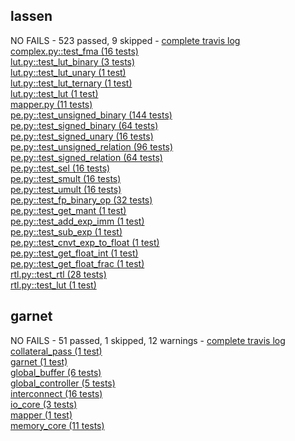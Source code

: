 ## lassen
NO FAILS - 523 passed, 9 skipped - [complete travis log](https://travis-ci.com/StanfordAHA/lassen/builds/113206530)<br/>
[complex.py::test_fma (16 tests)](           https://github.com/StanfordAHA/lassen/tree/master/tests/test_complex.py)<br/>
[lut.py::test_lut_binary (3 tests)](         https://github.com/StanfordAHA/lassen/tree/master/tests/test_lut.py)<br/>
[lut.py::test_lut_unary (1 test)](           https://github.com/StanfordAHA/lassen/tree/master/tests/test_lut.py)<br/>
[lut.py::test_lut_ternary (1 test)](         https://github.com/StanfordAHA/lassen/tree/master/tests/test_lut.py)<br/>
[lut.py::test_lut (1 test)](                 https://github.com/StanfordAHA/lassen/tree/master/tests/test_lut.py)<br/>
[mapper.py (11 tests)](                      https://github.com/StanfordAHA/lassen/tree/master/tests/test_mapper.py)<br/>
[pe.py::test_unsigned_binary (144 tests)](   https://github.com/StanfordAHA/lassen/tree/master/tests/test_pe.py)<br/>
[pe.py::test_signed_binary (64 tests)](      https://github.com/StanfordAHA/lassen/tree/master/tests/test_pe.py)<br/>
[pe.py::test_signed_unary (16 tests)](       https://github.com/StanfordAHA/lassen/tree/master/tests/test_pe.py)<br/>
[pe.py::test_unsigned_relation (96 tests)](  https://github.com/StanfordAHA/lassen/tree/master/tests/test_pe.py)<br/>
[pe.py::test_signed_relation (64 tests)](    https://github.com/StanfordAHA/lassen/tree/master/tests/test_pe.py)<br/>
[pe.py::test_sel (16 tests)](                https://github.com/StanfordAHA/lassen/tree/master/tests/test_pe.py)<br/>
[pe.py::test_smult (16 tests)](              https://github.com/StanfordAHA/lassen/tree/master/tests/test_pe.py)<br/>
[pe.py::test_umult (16 tests)](              https://github.com/StanfordAHA/lassen/tree/master/tests/test_pe.py)<br/>
[pe.py::test_fp_binary_op (32 tests)](       https://github.com/StanfordAHA/lassen/tree/master/tests/test_pe.py)<br/>
[pe.py::test_get_mant (1 test)](             https://github.com/StanfordAHA/lassen/tree/master/tests/test_pe.py)<br/>
[pe.py::test_add_exp_imm (1 test)](          https://github.com/StanfordAHA/lassen/tree/master/tests/test_pe.py)<br/>
[pe.py::test_sub_exp (1 test)](              https://github.com/StanfordAHA/lassen/tree/master/tests/test_pe.py)<br/>
[pe.py::test_cnvt_exp_to_float (1 test)](    https://github.com/StanfordAHA/lassen/tree/master/tests/test_pe.py)<br/>
[pe.py::test_get_float_int (1 test)](        https://github.com/StanfordAHA/lassen/tree/master/tests/test_pe.py)<br/>
[pe.py::test_get_float_frac (1 test)](       https://github.com/StanfordAHA/lassen/tree/master/tests/test_pe.py)<br/>
[rtl.py::test_rtl (28 tests)](               https://github.com/StanfordAHA/lassen/tree/master/tests/test_rtl.py)<br/>
[rtl.py::test_lut (1 test)](                 https://github.com/StanfordAHA/lassen/tree/master/tests/test_rtl.py)<br/>

## garnet
NO FAILS - 51 passed, 1 skipped, 12 warnings - [complete travis log](https://travis-ci.com/StanfordAHA/garnet/builds/113530689)<br/>
[collateral_pass (1 test)](     https://github.com/StanfordAHA/garnet/tree/master/tests/test_collateral_pass)<br/>
[garnet (1 test)](              https://github.com/StanfordAHA/garnet/tree/master/tests/test_garnet)<br/>
[global_buffer (6 tests)](      https://github.com/StanfordAHA/garnet/tree/master/tests/test_global_buffer)<br/>
[global_controller (5 tests)](  https://github.com/StanfordAHA/garnet/tree/master/tests/test_global_controller)<br/>
[interconnect (16 tests)](      https://github.com/StanfordAHA/garnet/tree/master/tests/test_interconnect)<br/>
[io_core (3 tests)](            https://github.com/StanfordAHA/garnet/tree/master/tests/test_io_core)<br/>
[mapper (1 test)](              https://github.com/StanfordAHA/garnet/tree/master/tests/test_mapper)<br/>
[memory_core (11 tests)](       https://github.com/StanfordAHA/garnet/tree/master/tests/test_memory_core)<br/>
